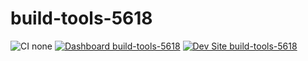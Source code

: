 # build-tools-5618

![CI none](https://img.shields.io/badge/ci-none-orange.svg)
[![Dashboard build-tools-5618](https://img.shields.io/badge/dashboard-build_tools_5618-yellow.svg)](https://dashboard.pantheon.io/sites/b9f0aeac-7bbd-469c-a874-e950d409c9d9#dev/code)
[![Dev Site build-tools-5618](https://img.shields.io/badge/site-build_tools_5618-blue.svg)](http://dev-build-tools-5618.pantheonsite.io/)